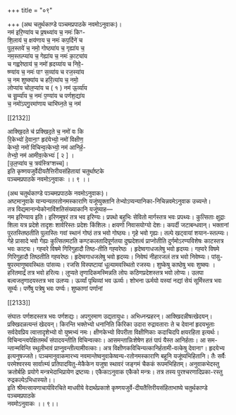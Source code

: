 +++
title = "०९"

+++
(अथ चतुर्थकाण्डे पञ्चमप्रपाठके नवमोऽनुवाकः)।  
नम॑ इरि॒ण्या॑य च प्र॒षथ्या॑य च॒ नमः॑ किꣳ-  
शि॒लाय॑ च॒ क्षय॑णाय च॒ नमः॑ कप॒र्दिने॑ च  
पुल॒स्तये॑ च॒ नमो॒ गोष्ठ्या॑य च॒ गृह्या॑य च॒  
नम॒स्तल्प्या॑य च॒ गेह्या॑य च॒ नमः॑ का॒ट्या॑य  
च गह्वरेष्ठाय॑ च॒ नमो॑ ह्रदय्या॑य च निवे॒-  
ष्ण्या॑य च॒ नमः॑ पाꣳ स॒व्या॑य च रज॒स्या॑य  
च॒ नम शुष्क्या॑य च हरि॒त्या॑य च॒ नमो॒  
लोप्या॑य चोल॒प्या॑य च ( १ ) नम॑ ऊ॒र्व्या॑य  
च सू॒र्म्या॑य च॒ नमः॑ प॒ण्या॑य च पर्णश॒द्या॑य  
च॒ नमो॑ऽपगु॒रमा॑णाय चाभि॑घ्न॒ते च॒ नम॑

[[2132]]

आक्खि॒दते च॑ प्रक्खिद॒ते च॒ नमो॑ वः कि  
रि॒केभ्यो॑ दे॒वाना॒ꣳ हृद॑येभ्यो॒ नमो॑ विक्षीण॒  
केभ्यो॒ नमो॑ विचिन्व॒त्केभ्यो॒ नम॑ आनिर्ह॒-  
तेभ्यो॒ नम॑ आमीव॒त्केभ्यः॑ [ २ ] ।  
[उ॒ल॒प्या॑य च॒ त्रय॑स्त्रिꣳशच्‍च]।  
इति कृष्णयजुर्वेदीयतैत्तिरीयसंहितायां चतुर्थाष्टके  
पञ्‍चमप्रपाठके नवमोऽनुवाकः ।। ९ ।।

(अथ चतुर्थकाण्डे पञ्‍चमप्रपाठके नवमोऽनुवाकः)।  
अष्टमानुवाके यान्यन्यतरतोनमस्काराणि यजूंष्युक्तानि तेभ्योऽप्यन्यानिका-निचिन्नवमेऽनुवाक उच्यन्ते।  
तत्र विद्यमानान्येकोनाविंशतिसंख्याकानि यजूंष्याह—  
नम इरिण्याय इति। इरिणमूषरं तत्र भव इरिण्यः। प्रपथो बहुभिः सेवितो मार्गस्तत्र भवः प्रपथ्यः। कुत्सिताः क्षुद्राः शिला यत्र प्रदेशे तादृशः शार्वरिस्तः प्रदेशः किंशिलः। क्षयणो निवासयोग्यो देशः। कपर्दी जटाबन्धवान्। भक्तानां पुरतस्तिष्ठतीति पुलास्तिः गवां स्थानं गोष्ठं तत्र भवो गोष्ठ्यः। गृहे भवो गृह्यः। तल्पे खट्‍वायां शयान-स्तल्प्यः। गेहे प्रासादे भवो गेह्यः कुत्सितमटति कण्टकलतादिपूर्णतया दुष्प्रदेशत्वं प्राप्‍नोतीति दुर्गमोऽरण्यविशेषः काटस्तत्र भवः काट्यः। गह्‍वरे विषमे गिरिगुहादौ तिष्ठ-तीति गह्‍वरेष्ठः । हृदेष्वगाधजलेषु भवो हृदय्यः। गह्‍वरे विषमे गिरिगुहादौ तिष्ठतीति गह्‍वरेष्ठः। हृदेष्वगाधजलेषु भवो हृदय्यः। निवेष्पं नीहारजलं तत्र भवो निवेष्प्यः। पांसु-षुपरमाणुष्ववस्थितः पांसव्यः। रजसि विस्पष्टायां धूल्यामवस्थितो रजस्यः। शुष्केषु काष्ठेषु भवः शुष्क्यः । हरितमार्द्रं तत्र भवो हरित्यः। लुप्यते तृणादिकमस्मिन्नति लोपः कठिणप्रदेशस्तत्र भवो लोप्यः। उलपा बल्वजतृणादयस्तत्र भव उलप्यः। ऊर्व्यां पृथिव्यां भव ऊर्व्यः। शोभना ऊर्मयो यस्यां नद्यां सेयं सूर्मिस्तत्र भवः सूर्म्यः। पर्णेषु पत्रेषु भवः पर्ण्यः। शुष्काणां पर्णानां

[[2133]]

संघातः पर्णशदस्तत्र भवः पर्णशद्यः। अपगुरमाण उद्यतायुधः। अभिध्‍नन्प्रहरन्। आक्खिदन्नीषत्खेदयन्। प्रक्खिदन्नत्यन्तं खेदयन्। किरन्ति भक्तेभ्यो धनानिति किरिका उदारा रुद्रावताराः ते च देवानां हृदयभूताः सर्वदेवप्रिय त्वात्तादृशेभ्यो वो युष्मभ्यं नमः। क्षीणकेभ्यो विपरीता विक्षीणिकाः कदाचिदपि क्षयरहिता इत्यर्थः। विचिन्वन्त्वपेक्षितमर्थं संपादयन्तीति विचिन्वत्काः। आसमन्तान्निःशेषेण हतं पापं यैस्त आनिर्हताः। आ सम-न्तान्मविन्ति स्थूलीभावं प्राप्‍नुवन्तीत्यामीवत्काः। अत्र विक्षीणकविचिन्यत्कानिर्हतामी-वत्केषु देवानाꣳ। हृदयेभ्य इत्यनुषज्‍जते। पञ्चमानुवाकमारभ्य नवमान्तेष्वनुवाकेष्वन्य-रतोनमस्काराणि बहूनि यजूंष्यभिहितानि। तैः सर्वैः परमेश्वरस्य सार्वात्म्यं प्रतिपादयितु-मेकैकेन यजुषा स्थावरं जङ्गमं चैककं रूपमभिहितम्। अनुवाकभेदस्तु क्रतोर्बहिः प्रयोगे मन्त्रभेदाभिप्रायेण द्रष्टव्यः। एकैकाऽनुवाक एकैको मन्त्रः। तत्र तस्य पुरश्चरणादिप्रका-रस्तु रुद्रकल्पेऽभिधास्यते।।  
इति श्रीमत्सायणाचार्यविरचिते माधवीये वेदार्थप्रकाशे कृष्णयजुर्वे-दीयतैत्तिरीयसंहिताभाष्ये चतुर्थकाण्डे पञ्चमप्रपाठके  
नवमोऽनुवाकः ।। ९।।
